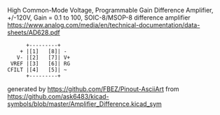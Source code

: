 High Common-Mode Voltage, Programmable Gain Difference Amplifier, +/-120V, Gain = 0.1 to 100, SOIC-8/MSOP-8
difference amplifier
https://www.analog.com/media/en/technical-documentation/data-sheets/AD628.pdf


	      +---------+
	    + |[1]   [8]| -
	   V- |[2]   [7]| V+
	 VREF |[3]   [6]| RG
	CFILT |[4]   [5]| ~
	      +---------+


generated by https://github.com/FBEZ/Pinout-AsciiArt from https://github.com/ask6483/kicad-symbols/blob/master/Amplifier_Difference.kicad_sym